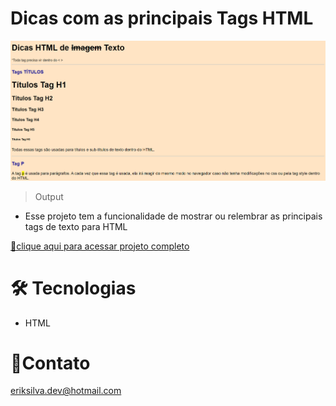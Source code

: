 
# Dicas com as principais Tags HTML
![preview](./preview.png)
> Output

- Esse projeto tem a funcionalidade de mostrar ou relembrar 
as principais tags de texto para HTML

[🔗clique aqui para acessar projeto completo](https://github.com/eriksilva01/dicas-html.git)

#  🛠 Tecnologias
- HTML


# 📩Contato
eriksilva.dev@hotmail.com
